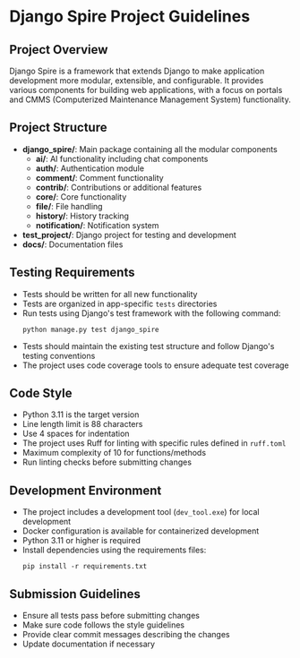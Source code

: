 # Django Spire Project Guidelines

## Project Overview
Django Spire is a framework that extends Django to make application development more modular, extensible, and configurable. It provides various components for building web applications, with a focus on portals and CMMS (Computerized Maintenance Management System) functionality.

## Project Structure
- **django_spire/**: Main package containing all the modular components
  - **ai/**: AI functionality including chat components
  - **auth/**: Authentication module
  - **comment/**: Comment functionality
  - **contrib/**: Contributions or additional features
  - **core/**: Core functionality
  - **file/**: File handling
  - **history/**: History tracking
  - **notification/**: Notification system
- **test_project/**: Django project for testing and development
- **docs/**: Documentation files

## Testing Requirements
- Tests should be written for all new functionality
- Tests are organized in app-specific `tests` directories
- Run tests using Django's test framework with the following command:
  ```
  python manage.py test django_spire
  ```
- Tests should maintain the existing test structure and follow Django's testing conventions
- The project uses code coverage tools to ensure adequate test coverage

## Code Style
- Python 3.11 is the target version
- Line length limit is 88 characters
- Use 4 spaces for indentation
- The project uses Ruff for linting with specific rules defined in `ruff.toml`
- Maximum complexity of 10 for functions/methods
- Run linting checks before submitting changes

## Development Environment
- The project includes a development tool (`dev_tool.exe`) for local development
- Docker configuration is available for containerized development
- Python 3.11 or higher is required
- Install dependencies using the requirements files:
  ```
  pip install -r requirements.txt
  ```

## Submission Guidelines
- Ensure all tests pass before submitting changes
- Make sure code follows the style guidelines
- Provide clear commit messages describing the changes
- Update documentation if necessary

